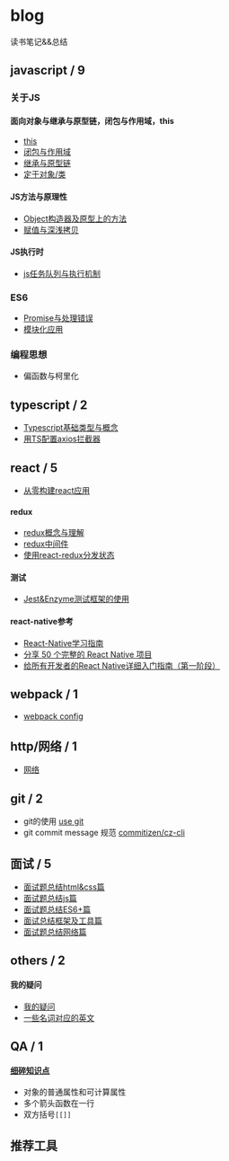 # blog
读书笔记&&总结

## javascript / 9

### 关于JS
#### 面向对象与继承与原型链，闭包与作用域，this
- [this](https://github.com/xblcity/blog/blob/master/articles/js/this.md)
- [闭包与作用域](https://github.com/xblcity/blog/blob/master/articles/js/closures-scope.md)
- [继承与原型链](https://github.com/xblcity/blog/blob/master/articles/js/inherit.md)
- [定于对象/类](https://github.com/xblcity/blog/blob/master/articles/js/class.md)

#### JS方法与原理性 
- [Object构造器及原型上的方法](https://github.com/xblcity/blog/blob/master/articles/js/object-methods.md)
- [赋值与深浅拷贝](https://github.com/xblcity/blog/blob/master/articles/js/equalwith-copy.md)

#### JS执行时
- [js任务队列与执行机制](https://github.com/xblcity/blog/blob/master/articles/js/eventloop.md)

### ES6
- [Promise与处理错误](https://github.com/xblcity/blog/blob/master/articles/es6/promise.md)
- [模块化应用](https://github.com/xblcity/blog/blob/master/articles/es6/module.md)

### 编程思想
- 偏函数与柯里化

## typescript / 2
- [Typescript基础类型与概念](https://github.com/xblcity/blog/blob/master/articles/typescript/ts-concepts.md)
- [用TS配置axios拦截器](https://github.com/xblcity/blog/blob/master/articles/typescript/ts-axios.md)

## react / 5
- [从零构建react应用](https://github.com/xblcity/blog/blob/master/articles/react/react-structure.md)

#### redux
- [redux概念与理解](https://github.com/xblcity/blog/blob/master/articles/react/redux.md)
- [redux中间件](https://github.com/xblcity/blog/blob/master/articles/react/redux-middleware.md)
- [使用react-redux分发状态](https://github.com/xblcity/blog/blob/master/articles/react/redux-redux.md)

#### 测试
- [Jest&Enzyme测试框架的使用](https://github.com/xblcity/blog/blob/master/articles/react/react-test.md)

#### react-native参考
- [React-Native学习指南](https://github.com/reactnativecn/react-native-guide)
- [分享 50 个完整的 React Native 项目](https://juejin.im/post/58f37cb361ff4b0058f9824a)
- [给所有开发者的React Native详细入门指南（第一阶段）](https://juejin.im/post/5898388b128fe1006cb943e3)

## webpack / 1
- [webpack config](https://github.com/xblcity/blog/blob/master/articles/webpack/webpack-config.md)

## http/网络 / 1
- [网络](https://github.com/xblcity/blog/blob/master/articles/http/network.md)

## git / 2
- git的使用 [use git](https://github.com/xblcity/blog/blob/master/articles/git/git.md)
- git commit message 规范 [commitizen/cz-cli](https://github.com/commitizen/cz-cli)

## 面试 / 5
- [面试题总结html&css篇]()
- [面试题总结js篇](https://github.com/xblcity/blog/blob/master/articles/job-interview.md)
- [面试题总结ES6+篇]()
- [面试总结框架及工具篇]()
- [面试题总结网络篇]()

## others / 2
#### 我的疑问
- [我的疑问](https://github.com/xblcity/blog/blob/master/articles/questions.md)
- [一些名词对应的英文](https://github.com/xblcity/blog/blob/master/articles/words.md)

## QA / 1
#### [细碎知识点](https://github.com/xblcity/blog/blob/master/articles/little-points.md)
- 对象的普通属性和可计算属性
- 多个箭头函数在一行
- 双方括号`[[]]`

## 推荐工具
